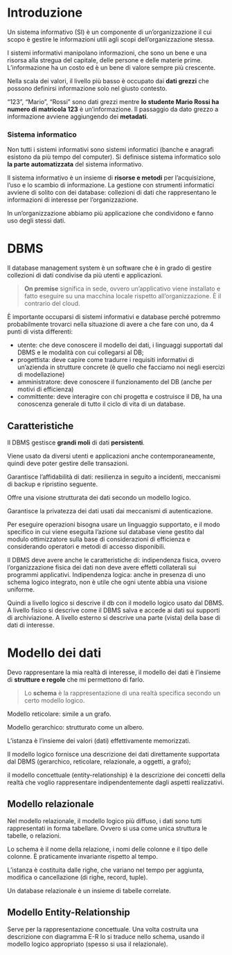 # Introduzione

Un sistema informativo (SI) è un componente di un’organizzazione il cui scopo è gestire le informazioni utili agli scopi dell’organizzazione stessa.

I sistemi informativi manipolano informazioni, che sono un bene e una risorsa alla stregua del capitale, delle persone e delle materie prime. L’informazione ha un costo ed è un bene di valore sempre più crescente.

Nella scala dei valori, il livello più basso è occupato dai **dati grezzi** che possono definirsi informazione solo nel giusto contesto.

“123”, “Mario”, “Rossi” sono dati grezzi mentre **lo studente Mario Rossi ha numero di matricola 123** è un’informazione. Il passaggio da dato grezzo a informazione avviene aggiungendo dei **metadati**.

### Sistema informatico

Non tutti i sistemi informativi sono sistemi informatici (banche e anagrafi esistono da più tempo del computer). Si definisce sistema informatico solo **la parte automatizzata** del sistema informativo.

Il sistema informativo è un insieme di **risorse e metodi** per l’acquisizione, l’uso e lo scambio di informazione. La gestione con strumenti informatici avviene di solito con dei database: collezioni di dati che rappresentano le informazioni di interesse per l’organizzazione.

In un’organizzazione abbiamo più applicazione che condividono e fanno uso degli stessi dati.

# DBMS

Il database management system è un software che è in grado di gestire collezioni di dati condivise da più utenti e applicazioni.

> **On premise** significa in sede, ovvero un’applicativo viene installato e fatto eseguire su una macchina locale rispetto all’organizzazione. È il contrario del cloud.
> 

È importante occuparsi di sistemi informativi e database perché potremmo probabilmente trovarci nella situazione di avere a che fare con uno, da 4 punti di vista differenti:

- utente: che deve conoscere il modello dei dati, i linguaggi supportati dal DBMS e le modalità con cui collegarsi al DB;
- progettista: deve capire come tradurre i requisiti informativi di un’azienda in strutture concrete (è quello che facciamo noi negli esercizi di modellazione)
- amministratore: deve conoscere il funzionamento del DB (anche per motivi di efficienza)
- committente: deve interagire con chi progetta e costruisce il DB, ha una conoscenza generale di tutto il ciclo di vita di un database.

## Caratteristiche

Il DBMS gestisce **grandi moli** di dati **persistenti**.

Viene usato da diversi utenti e applicazioni anche contemporaneamente, quindi deve poter gestire delle transazioni.

Garantisce l’affidabilità di dati: resilienza in seguito a incidenti, meccanismi di backup e ripristino seguente.

Offre una visione strutturata dei dati secondo un modello logico.

Garantisce la privatezza dei dati usati dai meccanismi di autenticazione.

Per eseguire operazioni bisogna usare un linguaggio supportato, e il modo specifico in cui viene eseguita l’azione sul database viene gestito dal modulo ottimizzatore sulla base di considerazioni di efficienza e considerando operatori e metodi di accesso disponibili.

Il DBMS deve avere anche le caratteristiche di: indipendenza fisica, ovvero l’organizzazione fisica dei dati non deve avere effetti collaterali sui programmi applicativi. Indipendenza logica: anche in presenza di uno schema logico integrato, non è utile che ogni utente abbia una visione uniforme.

Quindi a livello logico si descrive il db con il modello logico usato dal DBMS. A livello fisico si descrive come il DBMS salva e accede ai dati sui supporti di archiviazione. A livello esterno si descrive una parte (vista) della base di dati di interesse.

# Modello dei dati

Devo rappresentare la mia realtà di interesse, il modello dei dati è l’insieme di **strutture e regole** che mi permettono di farlo.

> Lo **schema** è la rappresentazione di una realtà specifica secondo un certo modello logico.

Modello reticolare: simile a un grafo.

Modello gerarchico: strutturato come un albero.

L’istanza è l’insieme dei valori (dati) effettivamente memorizzati.

Il modello logico fornisce una descrizione dei dati direttamente supportata dal DBMS (gerarchico, reticolare, relazionale, a oggetti, a grafo);

il modello concettuale (entity-relationship) è la descrizione dei concetti della realtà che voglio rappresentare indipendentemente dagli aspetti realizzativi.

## Modello relazionale

Nel modello relazionale, il modello logico più diffuso, i dati sono tutti rappresentati in forma tabellare. Ovvero si usa come unica struttura le tabelle, o relazioni.

Lo schema è il nome della relazione, i nomi delle colonne e il tipo delle colonne. È praticamente invariante rispetto al tempo.

L’istanza è costituita dalle righe, che variano nel tempo per aggiunta, modifica o cancellazione (di righe, record, tuple).

Un database relazionale è un insieme di tabelle correlate.

## Modello Entity-Relationship

Serve per la rappresentazione concettuale. Una volta costruita una descrizione con diagramma E-R lo si traduce nello schema, usando il modello logico appropriato (spesso si usa il relazionale).